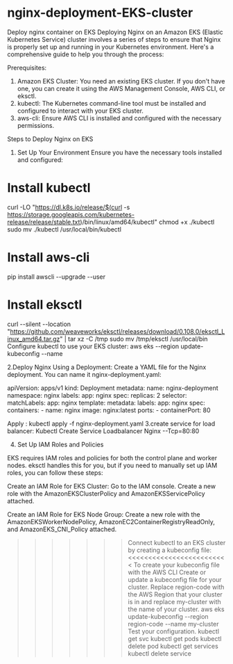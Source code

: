 # nginx-deployment-EKS-cluster
Deploy nginx container on EKS
Deploying Nginx on an Amazon EKS (Elastic Kubernetes Service) cluster involves a series of steps to ensure that Nginx is properly set up and running in your Kubernetes environment. Here's a comprehensive guide to help you through the process:

Prerequisites:
1. Amazon EKS Cluster: You need an existing EKS cluster. If you don't have one, you can create it using the AWS Management Console, AWS CLI, or eksctl.
2. kubectl: The Kubernetes command-line tool must be installed and configured to interact with your EKS cluster.
3. aws-cli: Ensure AWS CLI is installed and configured with the necessary permissions.

Steps to Deploy Nginx on EKS
1. Set Up Your Environment
Ensure you have the necessary tools installed and configured:
# Install kubectl
curl -LO "https://dl.k8s.io/release/$(curl -s https://storage.googleapis.com/kubernetes-release/release/stable.txt)/bin/linux/amd64/kubectl"
chmod +x ./kubectl
sudo mv ./kubectl /usr/local/bin/kubectl

# Install aws-cli
pip install awscli --upgrade --user

# Install eksctl
curl --silent --location "https://github.com/weaveworks/eksctl/releases/download/0.108.0/eksctl_Linux_amd64.tar.gz" | tar xz -C /tmp
sudo mv /tmp/eksctl /usr/local/bin
Configure kubectl to use your EKS cluster:
aws eks --region <region> update-kubeconfig --name <cluster-name>

2.Deploy Nginx Using a Deployment:
Create a YAML file for the Nginx deployment. You can name it nginx-deployment.yaml:

apiVersion: apps/v1
kind: Deployment
metadata:
  name: nginx-deployment
  namespace: nginx
  labels:
    app: nginx
spec:
  replicas: 2
  selector:
    matchLabels:
      app: nginx
  template:
    metadata:
      labels:
        app: nginx
    spec:
      containers:
      - name: nginx
        image: nginx:latest
        ports:
        - containerPort: 80

  Apply :
  kubectl apply -f nginx-deployment.yaml
3.create service for load balancer:
Kubectl Create Service Loadbalancer Nginx --Tcp=80:80

4. Set Up IAM Roles and Policies

EKS requires IAM roles and policies for both the control plane and worker nodes. eksctl handles this for you, but if you need to manually set up IAM roles, you can follow these steps:

Create an IAM Role for EKS Cluster:
Go to the IAM console.
Create a new role with the AmazonEKSClusterPolicy and AmazonEKSServicePolicy attached.

Create an IAM Role for EKS Node Group:
Create a new role with the AmazonEKSWorkerNodePolicy, AmazonEC2ContainerRegistryReadOnly, and AmazonEKS_CNI_Policy attached.

>>>>>>>Connect kubectl to an EKS cluster by creating a kubeconfig file:<<<<<<<<<<<<<<<<<<<<<<<<<
To create your kubeconfig file with the AWS CLI
Create or update a kubeconfig file for your cluster. Replace region-code with the AWS Region that your cluster is in and replace my-cluster with the name of your cluster.
aws eks update-kubeconfig --region region-code --name my-cluster
Test your configuration.
kubectl get svc
kubectl get pods
kubectl delete pod <pod-name>
kubectl get services
kubectl delete service <service-name>
























